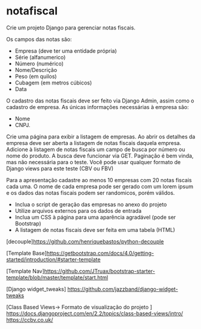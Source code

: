 # notafiscal
Crie um projeto Django para gerenciar notas fiscais.

Os campos das notas são:  

- Empresa (deve ter uma entidade própria)
- Série (alfanumerico)
- Número (numérico)
- Nome/Descrição
- Peso (em quilos)
- Cubagem (em metros cúbicos)
- Data  

O cadastro das notas fiscais deve ser feito via Django Admin, assim como o cadastro de empresa.
As únicas informações necessárias à empresa são:  
- Nome
- CNPJ.  

Crie uma página para exibir a listagem de empresas.
Ao abrir os detalhes da empresa deve ser aberta a listagem de notas fiscais daquela empresa.  
Adicione à listagem de notas fiscais um campo de busca por número ou nome do produto.
A busca deve funcionar via GET.
Paginação é bem vinda, mas não necessária para o teste.
Você pode usar qualquer formato de Django views para este teste (CBV ou FBV)  

Para a apresentação cadastre ao menos 10 empresas com 20 notas fiscais cada uma.
O nome de cada empresa pode ser gerado com um lorem ipsum e os dados das notas fiscais podem ser randomicos, porém válidos.
- Inclua o script de geração das empresas no anexo do projeto
- Utilize arquivos externos para os dados de entrada
- Inclua um CSS à página para uma aparência agradável (pode ser Bootstrap)
- A listagem de notas fiscais deve ser feita em uma tabela (HTML)

[decouple]https://github.com/henriquebastos/python-decouple

[Template Base]https://getbootstrap.com/docs/4.0/getting-started/introduction/#starter-template

[Template Nav]https://github.com/JTruax/bootstrap-starter-template/blob/master/template/start.html

[Django widget_tweaks] https://github.com/jazzband/django-widget-tweaks

[Class Based Views-> Formato de visualização do projeto ]
https://docs.djangoproject.com/en/2.2/topics/class-based-views/intro/
https://ccbv.co.uk/
